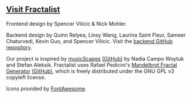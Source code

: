 ## [Visit Fractalist](https://quence-dev.github.io/fractalist)

Frontend design by Spencer Vilicic & Nick Mohler.

Backend design by Quinn Relyea, Linsy Wang, Laurina Saint Fleur, Sameer Chaturvedi, Kevin Guo, and Spencer Vilicic. Visit the [backend GitHub repository](https://github.com/relishyeah/YellowBrick/tree/main/backend).
        
Our project is inspired by [musicScapes](https://musicscapes.herokuapp.com/) [(GitHub)](https://github.com/StefanAleksik/musicScape) by Nadia Campo Woytuk and Stefan Aleksik. Fractalist uses Rafael Pedicini's [Mandelbrot Fractal Generator](https://fractal.rafgraph.dev/) [(GitHub)](https://github.com/rafgraph/fractal), which is freely distributed under the GNU GPL v3 copyleft license.

Icons provided by [FontAwesome](https://fontawesome.com).
